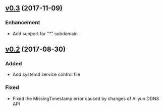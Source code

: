 ## [v0.3](#) (2017-11-09)

### Enhancement 

- Add support for "*" subdomain 

## [v0.2](#) (2017-08-30)

### Added 

- Add systemd service control file

### Fixed 

- Fixed the MissingTimestamp error caused by changes of Aliyun DDNS API 
